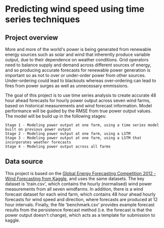# Predicting wind speed using time series techniques

## Project overview
More and more of the world's power is being generated from renewable energy sources such as solar and wind that inherently produce variable output, due to their dependence on weather conditions. Grid operators need to balance supply and demand across different sources of energy, and so producing accurate forecasts for renewable power generation is important so as not to over or under-order power from other sources. Under-ordering could lead to blackouts whereas over-ordering can lead to fires from power surges as well as unnecessary emmissions.

The goal of this project is to use time series analysis to create accurate 48 hour ahead forecasts for hourly power output across seven wind farms, based on historical measurements and wind forecast information. Model performance will be guided by the RMSE from true power output values. The model will be build up in the following stages:

    Stage 1 - Modeling power output at one farm, using a time series model built on previous power output
    Stage 2 - Modeling power output at one farm, using a LSTM
    Stage 3 - Modeling power output at one farm, using a LSTM that incorporates weather forecasts
    Stage 4 - Modeling power output across all farms


## Data source

This project is based on the <a href="https://www.kaggle.com/c/GEF2012-wind-forecasting#description">Global Energy Forecasting Competition 2012 - Wind Forecasting from Kaggle</a>, and uses the same datasets. The key dataset is 'train.csv', which contains the hourly (normalised) wind power measurements from all seven windfarms. In addition, there is a wind forecast dataset for each wind farm, which contains 48 hour ahead hourly forecasts for wind speed and direction, where forecasts are produced at 12 hour intervals. Finally, the file 'benchmark.csv' provides example forecast results from the persistence forecast method (i.e. the forecast is that the power output doesn't change), which  acts as a template for submission to kaggle.

